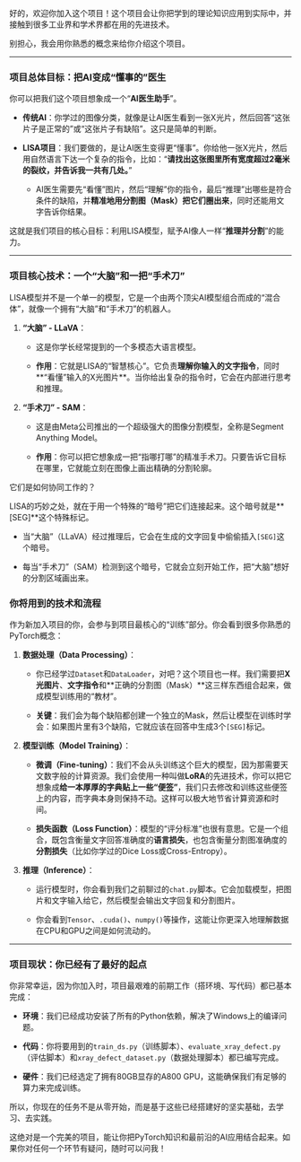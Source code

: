 好的，欢迎你加入这个项目！这个项目会让你把学到的理论知识应用到实际中，并接触到很多工业界和学术界都在用的先进技术。

别担心，我会用你熟悉的概念来给你介绍这个项目。

---

### **项目总体目标：把AI变成“懂事的”医生**

你可以把我们这个项目想象成一个“**AI医生助手**”。

- **传统AI**：你学过的图像分类，就像是让AI医生看到一张X光片，然后回答“这张片子是正常的”或“这张片子有缺陷”。这只是简单的判断。
    
- **LISA项目**：我们要做的，是让AI医生变得更“懂事”。你给他一张X光片，然后用自然语言下达一个复杂的指令，比如：“**请找出这张图里所有宽度超过2毫米的裂纹，并告诉我一共有几处。**”
    
    - AI医生需要先“看懂”图片，然后“理解”你的指令，最后“推理”出哪些是符合条件的缺陷，并**精准地用分割图（Mask）把它们圈出来**，同时还能用文字告诉你结果。
        

这就是我们项目的核心目标：利用LISA模型，赋予AI像人一样“**推理并分割**”的能力。

---

### **项目核心技术：一个“大脑”和一把“手术刀”**

LISA模型并不是一个单一的模型，它是一个由两个顶尖AI模型组合而成的“混合体”，就像一个拥有“大脑”和“手术刀”的机器人。

1. **“大脑” - LLaVA**：
    
    - 这是你学长经常提到的一个多模态大语言模型。
        
    - **作用**：它就是LISA的“智慧核心”。它负责**理解你输入的文字指令**，同时**“看懂”输入的X光图片**。当你给出复杂的指令时，它会在内部进行思考和推理。
        
2. **“手术刀” - SAM**：
    
    - 这是由Meta公司推出的一个超级强大的图像分割模型，全称是Segment Anything Model。
        
    - **作用**：你可以把它想象成一把“指哪打哪”的精准手术刀。只要告诉它目标在哪里，它就能立刻在图像上画出精确的分割轮廓。
        

它们是如何协同工作的？

LISA的巧妙之处，就在于用一个特殊的“暗号”把它们连接起来。这个暗号就是**[SEG]**这个特殊标记。

- 当“大脑”（LLaVA）经过推理后，它会在生成的文字回复中偷偷插入`[SEG]`这个暗号。
    
- 每当“手术刀”（SAM）检测到这个暗号，它就会立刻开始工作，把“大脑”想好的分割区域画出来。
    

### **你将用到的技术和流程**

作为新加入项目的你，会参与到项目最核心的“训练”部分。你会看到很多你熟悉的PyTorch概念：

1. **数据处理（Data Processing）**：
    
    - 你已经学过`Dataset`和`DataLoader`，对吧？这个项目也一样。我们需要把**X光图片**、**文字指令**和**正确的分割图（Mask）**这三样东西组合起来，做成模型训练用的“教材”。
        
    - **关键**：我们会为每个缺陷都创建一个独立的Mask，然后让模型在训练时学会：如果图片里有3个缺陷，它就应该在回答中生成3个`[SEG]`标记。
        
2. **模型训练（Model Training）**：
    
    - **微调（Fine-tuning）**：我们不会从头训练这个巨大的模型，因为那需要天文数字般的计算资源。我们会使用一种叫做**LoRA**的先进技术，你可以把它想象成**给一本厚厚的字典贴上一些“便签”**，我们只去修改和训练这些便签上的内容，而字典本身则保持不动。这样可以极大地节省计算资源和时间。
        
    - **损失函数（Loss Function）**：模型的“评分标准”也很有意思。它是一个组合，既包含衡量文字回答准确度的**语言损失**，也包含衡量分割图准确度的**分割损失**（比如你学过的Dice Loss或Cross-Entropy）。
        
3. **推理（Inference）**：
    
    - 运行模型时，你会看到我们之前聊过的`chat.py`脚本。它会加载模型，把图片和文字输入给它，然后模型会输出文字回复和分割图片。
        
    - 你会看到`Tensor`、`.cuda()`、`numpy()`等操作，这能让你更深入地理解数据在CPU和GPU之间是如何流动的。
        

---

### **项目现状：你已经有了最好的起点**

你非常幸运，因为你加入时，项目最艰难的前期工作（搭环境、写代码）都已基本完成：

- **环境**：我们已经成功安装了所有的Python依赖，解决了Windows上的编译问题。
    
- **代码**：你将要用到的`train_ds.py`（训练脚本）、`evaluate_xray_defect.py`（评估脚本）和`xray_defect_dataset.py`（数据处理脚本）都已编写完成。
    
- **硬件**：我们已经选定了拥有80GB显存的A800 GPU，这能确保我们有足够的算力来完成训练。
    

所以，你现在的任务不是从零开始，而是基于这些已经搭建好的坚实基础，去学习、去实践。

这绝对是一个完美的项目，能让你把PyTorch知识和最前沿的AI应用结合起来。如果你对任何一个环节有疑问，随时可以问我！